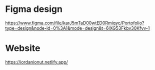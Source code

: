 # Figma design 
https://www.figma.com/file/karJ5mTaD00wtED0Rmiqyc/Portofolio?type=design&node-id=0%3A1&mode=design&t=6lXG53Fkbv30Kfvv-1

# Website 
https://iordanionut.netlify.app/


